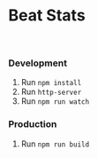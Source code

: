# Beat Stats


&nbsp;


### Development
1. Run `npm install`
2. Run `http-server`
3. Run `npm run watch`


### Production
1. Run `npm run build`

